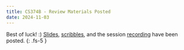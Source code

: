 ```yaml
---
title: CS374B - Review Materials Posted
date: 2024-11-03
---
```

Best of luck! :)
[Slides](/assets/cs374b/fa24/mt2/pdf/ACM_CS_374B_MT2_Review.pdf), [scribbles](/assets/cs374b/fa24/mt2/pdf/374b_mt2_scribbles.pdf), and the session [recording](https://mediaspace.illinois.edu/media/t/1_gy8ts18v) have been posted.
{: .fs-5 }
